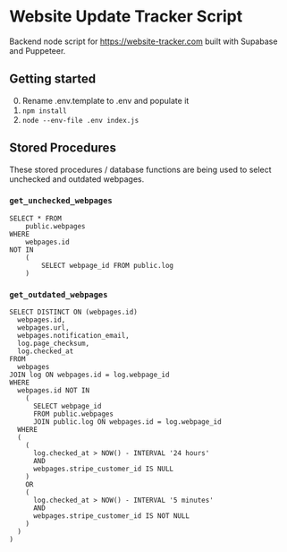 # Website Update Tracker Script
Backend node script for https://website-tracker.com built with Supabase and Puppeteer.

## Getting started
0. Rename .env.template to .env and populate it
1. `npm install`
2. `node --env-file .env index.js`

## Stored Procedures
These stored procedures / database functions are being used to select unchecked and outdated webpages.
### `get_unchecked_webpages`
```
SELECT * FROM
    public.webpages
WHERE
    webpages.id
NOT IN 
    (
        SELECT webpage_id FROM public.log
    )
```

### `get_outdated_webpages`
```
SELECT DISTINCT ON (webpages.id)
  webpages.id,
  webpages.url,
  webpages.notification_email,
  log.page_checksum,
  log.checked_at
FROM
  webpages
JOIN log ON webpages.id = log.webpage_id
WHERE
  webpages.id NOT IN
    (
      SELECT webpage_id
      FROM public.webpages
      JOIN public.log ON webpages.id = log.webpage_id
  WHERE
  (
    (
      log.checked_at > NOW() - INTERVAL '24 hours'
      AND
      webpages.stripe_customer_id IS NULL
    )
    OR
    (
      log.checked_at > NOW() - INTERVAL '5 minutes'
      AND
      webpages.stripe_customer_id IS NOT NULL
    )
  )
)
```